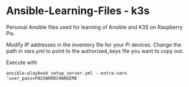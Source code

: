 # Ansible-Learning-Files - k3s
Personal Ansible files used for learning of Ansible and K3S on Raspberry Pis.

Modify IP addresses in the inventory file for your Pi devices.  Change the path in vars.yml to point to the authorized_keys file you want to copy out.

Execute with
```
ansible-playbook setup_server.yml --extra-vars 'user_pass=PASSWORDCHANGEME'
```
